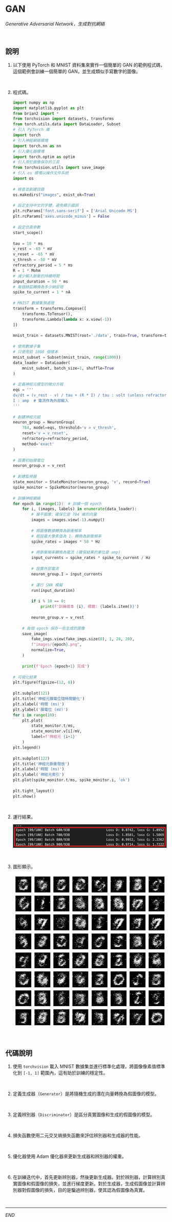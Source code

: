 # GAN

_Generative Adversarial Network，生成對抗網絡_

<br>

## 說明

1. 以下使用 PyTorch 和 MNIST 資料集來實作一個簡單的 GAN 的範例程式碼，這個範例會訓練一個簡單的 GAN，並生成類似手寫數字的圖像。

<br>

2. 程式碼。

    ```python
    import numpy as np
    import matplotlib.pyplot as plt
    from brian2 import *
    from torchvision import datasets, transforms
    from torch.utils.data import DataLoader, Subset
    # 引入 PyTorch 庫
    import torch
    # 引入神經網絡模塊
    import torch.nn as nn
    # 引入優化器模塊
    import torch.optim as optim
    # 引入用於圖像保存的工具
    from torchvision.utils import save_image
    # 引入 os 模塊以操作文件系統
    import os

    # 檢查並創建目錄
    os.makedirs("images", exist_ok=True)

    # 設定支持中文的字體，避免顯示錯誤
    plt.rcParams['font.sans-serif'] = ['Arial Unicode MS']
    plt.rcParams['axes.unicode_minus'] = False

    # 設定仿真參數
    start_scope()

    tau = 10 * ms
    v_rest = -65 * mV
    v_reset = -65 * mV
    v_thresh = -50 * mV
    refractory_period = 5 * ms
    R = 1 * Mohm
    # 減少輸入脈衝的持續時間
    input_duration = 50 * ms
    # 每個赫茲轉換為多少納安培
    spike_to_current = 1 * nA

    # MNIST 數據集預處理
    transform = transforms.Compose([
        transforms.ToTensor(),
        transforms.Lambda(lambda x: x.view(-1))
    ])

    mnist_train = datasets.MNIST(root='./data', train=True, transform=transform, download=True)

    # 使用數據子集
    # 只使用前 1000 個樣本
    mnist_subset = Subset(mnist_train, range(1000))
    data_loader = DataLoader(
        mnist_subset, batch_size=1, shuffle=True
    )

    # 定義神經元模型的微分方程
    eqs = '''
    dv/dt = (v_rest - v) / tau + (R * I) / tau : volt (unless refractory)
    I : amp  # 電流作為外部輸入
    '''

    # 創建神經元組
    neuron_group = NeuronGroup(
        784, model=eqs, threshold='v > v_thresh', 
        reset='v = v_reset', 
        refractory=refractory_period, 
        method='exact'
    )

    # 設置初始膜電位
    neuron_group.v = v_rest

    # 創建監視器
    state_monitor = StateMonitor(neuron_group, 'v', record=True)
    spike_monitor = SpikeMonitor(neuron_group)

    # 訓練神經網絡
    for epoch in range(1):  # 訓練一個 epoch
        for i, (images, labels) in enumerate(data_loader):
            # 展平圖像，確保它是 784 維的向量
            images = images.view(-1).numpy()

            # 將圖像數據轉換為脈衝頻率
            # 假設最大像素值為 1，轉換為脈衝頻率
            spike_rates = images * 50 * Hz
            
            # 將脈衝頻率轉換為電流 (確保結果的單位是 amp)
            input_currents = spike_rates * spike_to_current / Hz
            
            # 設置外部電流
            neuron_group.I = input_currents
            
            # 運行 SNN 模擬
            run(input_duration)

            if i % 10 == 0:
                print(f'訓練樣本 {i}, 標籤: {labels.item()}')

            neuron_group.v = v_rest

        # 每個 epoch 保存一些生成的圖像
        save_image(
            fake_imgs.view(fake_imgs.size(0), 1, 28, 28),
            f"images/{epoch}.png",
            normalize=True,
        )

        print(f'Epoch {epoch+1} 完成')

    # 可視化結果
    plt.figure(figsize=(12, 6))

    plt.subplot(121)
    plt.title('神經元膜電位隨時間變化')
    plt.xlabel('時間 (ms)')
    plt.ylabel('膜電位 (mV)')
    for i in range(10):
        plt.plot(
            state_monitor.t/ms, 
            state_monitor.v[i]/mV, 
            label=f'神經元 {i+1}'
        )
    plt.legend()

    plt.subplot(122)
    plt.title('神經元脈衝發放')
    plt.xlabel('時間 (ms)')
    plt.ylabel('神經元索引')
    plt.plot(spike_monitor.t/ms, spike_monitor.i, 'ok')

    plt.tight_layout()
    plt.show()
    ```

<br>

2. 運行結果。

    ![](images/img_43.png)

<br>

3. 圖形顯示。

    ![](images/img_44.png)

<br>

## 代碼說明

1. 使用 `torchvision` 載入 MNIST 數據集並進行標準化處理，將圖像像素值標準化到 `[-1, 1]` 範圍內，這有助於訓練的穩定性。

<br>

2. 定義生成器（`Generator`）是將隨機生成的潛在向量轉換為假圖像的模型。

<br>

3. 定義辨別器（`Discriminator`）是區分真實圖像和生成的假圖像的模型。

<br>

4. 損失函數使用二元交叉熵損失函數來評估辨別器和生成器的性能。

<br>

5. 優化器使用 Adam 優化器來更新生成器和辨別器的權重。

<br>

6. 在訓練迭代中，首先更新辨別器，然後更新生成器。對於辨別器，計算辨別真實圖像和假圖像的損失，並進行梯度更新。對於生成器，生成假圖像並計算辨別器對假圖像的損失，目的是騙過辨別器，使其認為假圖像為真實。

<br>

___

_END_